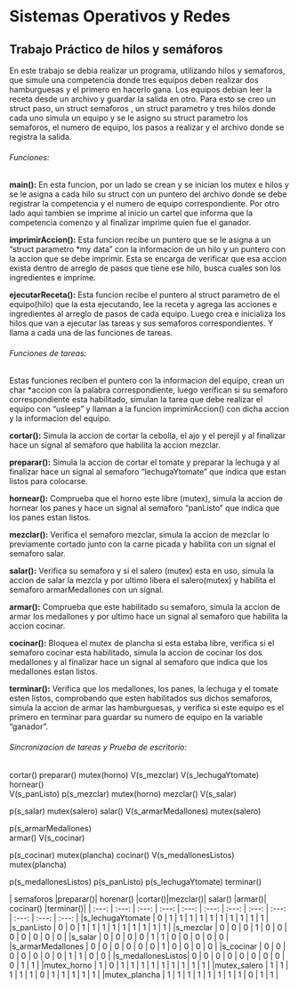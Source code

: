 # Sistemas Operativos y Redes  
## Trabajo Práctico de hilos y semáforos  

En este trabajo se debia realizar un programa, utilizando hilos y semaforos, que simule una competencia donde tres equipos deben realizar dos hamburguesas y el primero en hacerlo gana.  Los equipos debian leer la receta desde un archivo y guardar la salida en otro. Para esto se creo un struct paso, un struct semaforos , un struct parametro y tres hilos donde cada uno simula un equipo y se le asigno su struct parametro los semaforos, el numero de equipo, los pasos a realizar y el archivo donde se registra la salida. 
 
###### Funciones:   

**main():**  En esta funcion, por un lado se crean y se inician  los mutex e hilos y se le asigna a cada hilo su struct con un puntero del archivo donde se debe registrar la competencia y el numero de equipo correspondiente. Por otro lado aqui tambien se imprime al inicio un cartel que informa que la competencia comenzo y al finalizar  imprime quien fue el ganador. 
 
**imprimirAccion():** Esta funcion recibe un puntero que se le asigna a un  “struct parametro *my data” con la informacion de un hilo y un puntero con la accion que se debe imprimir. Esta se encarga de verificar que esa accion exista dentro de arreglo de pasos que tiene ese hilo, busca cuales son los ingredientes e imprime.  

**ejecutarReceta():** Esta funcion recibe el puntero al struct parametro de el equipo(hilo) que la esta ejecutando, lee la receta y agrega las acciones e ingredientes al arreglo de pasos de cada equipo. Luego crea e inicializa los hilos que van a ejecutar las tareas y sus semaforos correspondientes. Y llama a cada una de las funciones de tareas. 

###### Funciones de tareas:

Estas funciones reciben el puntero con la informacion del equipo, crean un char *accion con la palabra correspondiente, luego verifican si su semaforo correspondiente esta habilitado, simulan la tarea que debe realizar el equipo con “usleep” y  llaman a la funcion imprimirAccion() con dicha accion y la informacion del equipo. 

**cortar():**  Simula la accion de cortar la cebolla, el ajo y el perejil y al finalizar hace un signal al semaforo que habilita la accion mezclar. 

**preparar():** Simula la accion de cortar el tomate y preparar la lechuga y al finalizar hace un signal al semaforo “lechugaYtomate” que indica que estan listos para colocarse. 

**hornear():** Comprueba que el horno este libre (mutex), simula la accion de hornear los panes y hace un signal al  semaforo “panListo” que indica que los panes estan listos. 

**mezclar():** Verifica el semaforo mezclar, simula la accion de mezclar lo previamente cortado junto con la carne picada y habilita con un signal el semaforo salar. 

**salar():** Verifica su semaforo y si el salero (mutex) esta en uso, simula la accion de salar la mezcla y por ultimo libera el salero(mutex) y habilita el semaforo armarMedallones con un signal. 

**armar():** Comprueba que este habilitado su semaforo, simula la accion de armar los medallones y por ultimo hace un signal al semaforo que habilita la accion cocinar. 

**cocinar():** Bloquea el mutex de plancha si esta estaba libre, verifica si el semaforo cocinar esta habilitado, simula la accion de cocinar los dos medallones y al finalizar hace un signal al semaforo que indica que los medallones estan listos. 

**terminar():** Verifica que los medallones, los panes, la lechuga y el tomate esten listos, comprobando que esten habilitados sus dichos semaforos, simula la accion de armar las hamburguesas, y verifica si este equipo es el primero en terminar para guardar su numero de equipo en la variable “ganador”. 


###### Sincronizacion de tareas y Prueba de escritorio: 

 cortar()              preparar()               mutex(horno) 
 V(s_mezclar)     V(s_lechugaYtomate)             hornear()        
                                                V(s_panListo)
 p(s_mezclar)                                    mutex(horno)
   mezclar() 
  V(s_salar) 
 
 
 p(s_salar) 
mutex(salero) 
  salar() 
V(s_armarMedallones) 
 mutex(salero) 
 
 
p(s_armarMedallones)   
    armar() 
  V(s_cocinar) 
 
 
 p(s_cocinar) 
mutex(plancha) 
   cocinar() 
V(s_medallonesListos)  
 mutex(plancha) 
 
 
p(s_medallonesListos) 
  p(s_panListo) 
p(s_lechugaYtomate) 
    terminar()  
 
 
 

|    semaforos     |preparar()|   horenar()   |cortar()|mezclar()|    salar()    |armar()|    cocinar()  |terminar()| 
| :---:  |   :---:  |  :---:  | :---:  |  :---:  | :---:  | :---:  | :---:  | :---:   |  :---:  |  :---:  | :---:  |
|s_lechugaYtomate  |     0    |   1   |   1   |    1   |    1    |   1   |   1   |   1   |   1   |   1   |     1    |
|s_panListo        |     0    |   0   |   1   |    1   |    1    |   1   |   1   |   1   |    1  |   1   |     1    |
|s_mezclar         |     0    |   0   |   0   |    1   |    0    |   0   |   0   |   0   |    0  |   0   |     0    |
|s_salar           |     0    |   0   |   0   |    0   |    1    |   1   |   0   |   0   |    0  |   0   |     0    | 
|s_armarMedallones |     0    |   0   |   0   |    0   |    0    |   0   |   1   |   0   |    0  |   0   |     0    |
|s_cocinar         |     0    |   0   |   0   |    0   |    0    |   0   |   0   |   1   |    1  |   0   |     0    |
|s_medallonesListos|     0    |   0   |   0   |    0   |    0    |   0   |   0   |   0   |    0  |   1   |     1    |
|mutex_horno       |     1    |   0   |   1   |    1   |    1    |   1   |   1   |   1   |    1  |   1   |     1    |
|mutex_salero      |     1    |   1   |   1   |    1   |    1    |   0   |   1   |   1   |    1  |   1   |     1    |
|mutex_plancha     |     1    |   1   |   1   |    1   |    1    |   1   |   1   |   1   |    0  |   1   |     1    |
